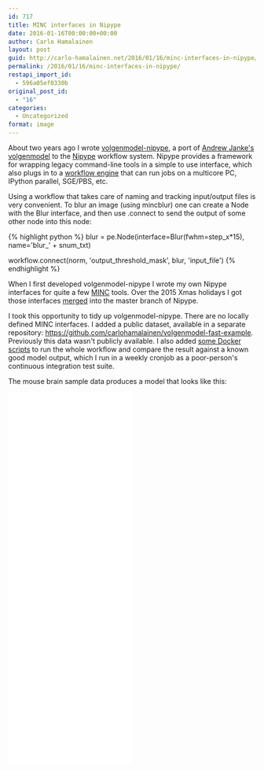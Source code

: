 ```yaml
---
id: 717
title: MINC interfaces in Nipype
date: 2016-01-16T00:00:00+00:00
author: Carlo Hamalainen
layout: post
guid: http://carlo-hamalainen.net/2016/01/16/minc-interfaces-in-nipype/
permalink: /2016/01/16/minc-interfaces-in-nipype/
restapi_import_id:
  - 596a05ef0330b
original_post_id:
  - "16"
categories:
  - Uncategorized
format: image
---
```

About two years ago I wrote [volgenmodel-nipype](https://github.com/carlohamalainen/volgenmodel-nipype), a port of [Andrew Janke's volgenmodel](https://github.com/andrewjanke/volgenmodel) to the [Nipype](https://github.com/nipy/nipype) workflow system. Nipype provides a framework for wrapping legacy command-line tools in a simple to use interface, which also plugs in to a [workflow engine](http://www.mit.edu/~satra/nipype-nightly/users/plugins.html) that can run jobs on a multicore PC, IPython parallel, SGE/PBS, etc. 

Using a workflow that takes care of naming and tracking input/output files is very convenient. To blur an image (using mincblur) one can create a Node with the Blur interface, and then use .connect to send the output of some other node into this node: 

{% highlight python %}
blur = pe.Node(interface=Blur(fwhm=step_x*15),
                              name='blur_' + snum_txt)

workflow.connect(norm, 'output_threshold_mask', blur, 'input_file')
{% endhighlight %}

When I first developed volgenmodel-nipype I wrote my own Nipype interfaces for quite a few [MINC](https://github.com/BIC-MNI/minc-toolkit) tools. Over the 2015 Xmas holidays I got those interfaces [merged](https://github.com/nipy/nipype/pull/1304) into the master branch of Nipype. 

I took this opportunity to tidy up volgenmodel-nipype. There are no locally defined MINC interfaces. I added a public dataset, available in a separate repository: <https://github.com/carlohamalainen/volgenmodel-fast-example>. Previously this data wasn't publicly available. I also added [some Docker scripts](https://github.com/carlohamalainen/volgenmodel-nipype/tree/master/docker) to run the whole workflow and compare the result against a known good model output, which I run in a weekly cronjob as a poor-person's continuous integration test suite. 

The mouse brain sample data produces a model that looks like this: 

<img src="https://raw.githubusercontent.com/carlohamalainen/volgenmodel-fast-example/master/model-2016-01-09.png?w=1100&ssl=1" data-recalc-dims="1" />
